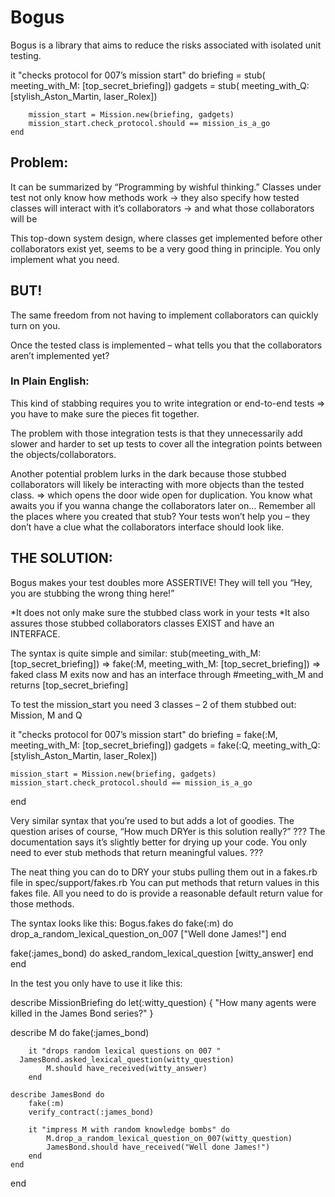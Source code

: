 # Bogus

Bogus is a library that aims to reduce the risks associated with isolated unit testing.

  it "checks protocol for 007’s mission start" do
		briefing = stub( meeting_with_M: [top_secret_briefing]) 
		gadgets  = stub( meeting_with_Q: [stylish_Aston_Martin, laser_Rolex])

		mission_start = Mission.new(briefing, gadgets)
		mission_start.check_protocol.should == mission_is_a_go
	end

## Problem:
It can be summarized by “Programming by wishful thinking.”
Classes under test not only know how methods work
-> they also specify how tested classes will interact with it’s collaborators
-> and what those collaborators will be

This top-down system design, where classes get implemented before other collaborators exist yet, seems to be a very good thing in principle. You only implement what you need.

## BUT!
The same freedom from not having to implement collaborators can quickly turn on you.

Once the tested class is implemented – what tells you that the collaborators aren’t implemented yet?
### In Plain English:
This kind of stabbing requires you to write integration or end-to-end tests => you have to make sure the pieces fit together.

The problem with those integration tests is that they unnecessarily add slower and harder to set up tests to cover all the integration points between the objects/collaborators.

Another potential problem lurks in the dark because those stubbed collaborators will likely be interacting with more objects than the tested class. => which opens the door wide open for duplication. You know what awaits you if you wanna change the collaborators later on... Remember all the places where you created that stub? Your tests won’t help you – they don’t have a clue what the collaborators interface should look like.

## THE SOLUTION:
Bogus makes your test doubles more ASSERTIVE!
They will tell you “Hey, you are stubbing the wrong thing here!”

*It does not only make sure the stubbed class work in your tests
*It also assures those stubbed collaborators classes EXIST and have an INTERFACE.

The syntax is quite simple and similar:
stub(meeting_with_M: [top_secret_briefing])
=>
fake(:M, meeting_with_M: [top_secret_briefing])
=> faked class M exits now and has an interface through #meeting_with_M and returns [top_secret_briefing]

To test the mission_start you need 3 classes – 2 of them stubbed out:
Mission, M and Q

it "checks protocol for 007’s mission start" do
  briefing = fake(:M, meeting_with_M: [top_secret_briefing])
	gadgets  = fake(:Q, meeting_with_Q: [stylish_Aston_Martin, laser_Rolex])

	mission_start = Mission.new(briefing, gadgets)
	mission_start.check_protocol.should == mission_is_a_go
end

Very similar syntax that you’re used to but adds a lot of goodies.
The question arises of course, “How much DRYer is this solution really?”
???
The documentation says it’s slightly better for drying up your code. You only  need to ever stub methods that return meaningful values.
???

The neat thing you can do to DRY your stubs pulling them out in a fakes.rb file in spec/support/fakes.rb
You can put methods that return values in this fakes file. All you need to do is provide a reasonable default return value for those methods.

The syntax looks like this:
Bogus.fakes do
  fake(:m) do
    drop_a_random_lexical_question_on_007 ["Well done James!"]
	end

  fake(:james_bond) do
	  asked_random_lexical_question [witty_answer]
	end
end

In the test you only have to use it like this:

describe MissionBriefing do
  let(:witty_question) { "How many agents were killed in the James Bond series?" }

  describe M do
		fake(:james_bond)

		it "drops random lexical questions on 007 "
      JamesBond.asked_lexical_question(witty_question)			
			M.should have_received(witty_answer)
		end

	describe JamesBond do
		fake(:m)
		verify_contract(:james_bond)

		it "impress M with random knowledge bombs" do
			M.drop_a_random_lexical_question_on_007(witty_question)
			JamesBond.should have_received("Well done James!")
		end
	end
end








